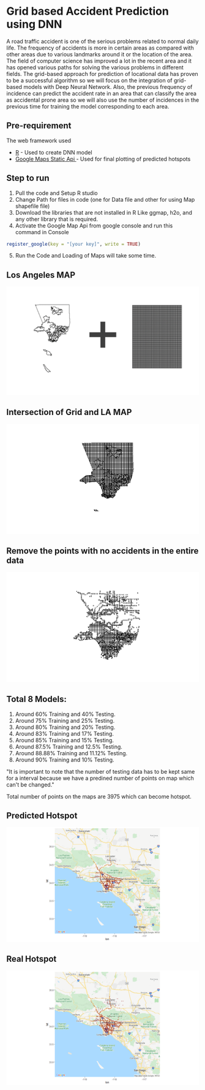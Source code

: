 # Grid based Accident Prediction using DNN


A road traffic accident is one of the serious problems related to normal daily life. The frequency of accidents is more in certain areas as compared with other areas due to various landmarks around it or the location of the area. The field of computer science has improved a lot in the recent area and it has opened various paths for solving the various problems in different fields. The grid-based approach for prediction of locational data has proven to be a successful algorithm so we will focus on the integration of grid-based models with Deep Neural Network. Also, the previous frequency of incidence can predict the accident rate in an area that can classify the area as accidental prone area so we will also use the number of incidences in the previous time for training the model corresponding to each area.

## Pre-requirement 

The web framework used
* [R](https://www.r-project.org/) - Used to create DNN model
* [Google Maps Static Api ](https://developers.google.com/maps/documentation) - Used for final plotting of predicted hotspots


## Step to run
1. Pull the code and Setup R studio
2. Change Path for files in code (one for Data file and other for using Map shapefile file)
3. Download the libraries that are not installed in R Like ggmap, h2o, and any other library that is required.
4. Activate the Google Map Api from google console and run this command in Console
```R
register_google(key = "[your key]", write = TRUE)
```
5. Run the Code and Loading of Maps will take some time.

## Los Angeles MAP
![Not Found](Images/LA_map_AND_Grid.png)

## Intersection of Grid and LA MAP
![Not Found](Images/Intersection_LA_MAP.png)

## Remove the points with no accidents in the entire data
![Not Found](Images/Filtered_Intersection_LA_MAP.png)

## Total 8 Models:
1. Around 60% Training and 40% Testing.
2. Around 75% Training and 25% Testing.
3. Around 80% Training and 20% Testing.
4. Around 83% Training and 17% Testing.
5. Around 85% Training and 15% Testing.
6. Around 87.5% Training and 12.5% Testing.
7. Around 88.88% Training and 11.12% Testing.
8. Around 90% Training and 10% Testing.

"It is important to note that the number of testing data has to be kept same for a interval because we have a predined number of points on map which can't be changed."

Total number of points on the maps are 3975 which can become hotspot. 

## Predicted Hotspot
![Not Found](Images/MAP.png)

## Real Hotspot
![Not Found](Images/MAP_actual.png)

